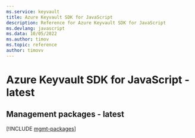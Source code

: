 ```yaml
---
ms.service: keyvault
title: Azure Keyvault SDK for JavaScript
description: Reference for Azure Keyvault SDK for JavaScript
ms.devlang: javascript
ms.data: 10/05/2022
ms.author: timov
ms.topic: reference
author: timovv
---
```

# Azure Keyvault SDK for JavaScript - latest

## Management packages - latest
[!INCLUDE [mgmt-packages](keyvault-mgmt-index.md)]